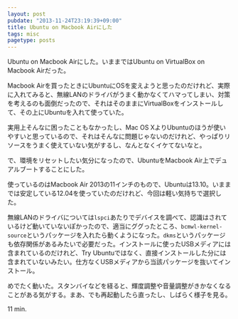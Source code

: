 ```yaml
---
layout: post
pubdate: "2013-11-24T23:19:39+09:00"
title: Ubuntu on Macbook Airにした
tags: misc
pagetype: posts
---
```

Ubuntu on Macbook Airにした。いままではUbuntu on VirtualBox on Macbook Airだった。

Macbook Airを買ったときにUbuntuにOSを変えようと思ったのだけれど、実際に入れてみると、無線LANのドライバがうまく動かなくてハマってしまい、対策を考えるのも面倒だったので、それはそのままにVirtualBoxをインストールして、その上にUbuntuを入れて使っていた。

実用上そんなに困ったこともなかったし、Mac OS XよりUbuntuのほうが使いやすいと思っているので、それはそんなに問題じゃないのだけれど、やっぱりリソースをうまく使えていない気がするし、なんとなくイケてないなと。

で、環境をリセットしたい気分になったので、UbuntuをMacbook Air上でデュアルブートすることにした。

使っているのはMacbook Air 2013の11インチのもので、Ubuntuは13.10。いままでは安定している12.04を使っていたのだけれど、今回は軽い気持ちで選択した。

無線LANのドライバについては`lspci`あたりでデバイスを調べて、認識はされているけど動いていないぽかったので、適当にググったところ、`bcmwl-kernel-source`というパッケージを入れたら動くようになった。`dkms`というパッケージも依存関係があるみたいで必要だった。インストールに使ったUSBメディアには含まれているのだけれど、Try Ubuntuではなく、直接インストールした分には含まれていないみたい。仕方なくUSBメディアから当該パッケージを抜いてインストール。

めでたく動いた。スタンバイなどを経ると、輝度調整や音量調整がきかなくなることがある気がする。まあ、でも再起動したら直ったし、しばらく様子を見る。

11 min.
